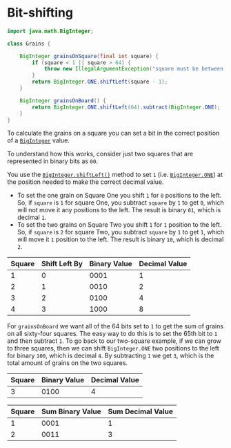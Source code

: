 # Bit-shifting

```java
import java.math.BigInteger;

class Grains {

    BigInteger grainsOnSquare(final int square) {
        if (square < 1 || square > 64) {
            throw new IllegalArgumentException("square must be between 1 and 64");
        }
        return BigInteger.ONE.shiftLeft(square - 1);
    }

    BigInteger grainsOnBoard() {
        return BigInteger.ONE.shiftLeft(64).subtract(BigInteger.ONE);
    }
}
```

To calculate the grains on a square you can set a bit in the correct position of a [`BigInteger`][biginteger] value.

To understand how this works, consider just two squares that are represented in binary bits as `00`.

You use the [`BigInteger.shiftLeft()`][shiftleft] method to set `1` (i.e. [`BigInteger.ONE`][one]) at the position needed to make the correct decimal value.

- To set the one grain on Square One you shift `1` for `0` positions to the left.
So, if `square` is `1` for square One, you subtract `square` by `1` to get `0`, which will not move it any positions to the left.
The result is binary `01`, which is decimal `1`.
- To set the two grains on Square Two you shift `1` for `1` position to the left.
So, if `square` is `2` for square Two, you subtract `square` by `1` to get `1`, which will move it `1` position to the left.
The result is binary `10`, which is decimal `2`.

| Square  | Shift Left By | Binary Value | Decimal Value |
| ------- | ------------- | ------------ | ------------- |
|       1 |             0 |         0001 |             1 |
|       2 |             1 |         0010 |             2 |
|       3 |             2 |         0100 |             4 |
|       4 |             3 |         1000 |             8 |

For `grainsOnBoard` we want all of the 64 bits set to `1` to get the sum of grains on all sixty-four squares.
The easy way to do this is to set the 65th bit to `1` and then subtract `1`.
To go back to our two-square example, if we can grow to three squares, then we can shift `BigInteger.ONE` two positions to the left for binary `100`,
which is decimal `4`.
By subtracting `1` we get `3`, which is the total amount of grains on the two squares.

| Square  | Binary Value | Decimal Value |
| ------- | ------------ | ------------- |
|       3 |         0100 |             4 |

| Square  | Sum Binary Value | Sum Decimal Value |
| ------- | ---------------- | ----------------- |
|       1 |             0001 |                 1 |
|       2 |             0011 |                 3 |

[biginteger]: https://docs.oracle.com/javase/7/docs/api/java/math/BigInteger.html
[shiftleft]: https://docs.oracle.com/javase/7/docs/api/java/math/BigInteger.html#shiftLeft(int)
[one]: https://docs.oracle.com/javase/7/docs/api/java/math/BigInteger.html#ONE
